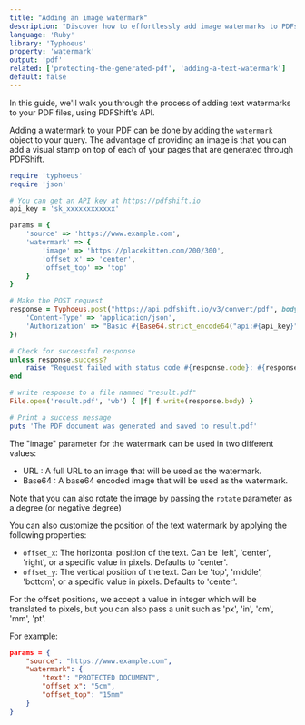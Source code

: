 ```yaml
---
title: "Adding an image watermark"
description: "Discover how to effortlessly add image watermarks to PDFs using Ruby and the Typhoeus library. Our guide shows you how to add images on top of your PDF to protect your document easily. This is easily done with a simple request to PDFShift's API."
language: 'Ruby'
library: 'Typhoeus'
property: 'watermark'
output: 'pdf'
related: ['protecting-the-generated-pdf', 'adding-a-text-watermark']
default: false
---
```


In this guide, we'll walk you through the process of adding text watermarks to your PDF files, using PDFShift's API.

Adding a watermark to your PDF can be done by adding the `watermark` object to your query.
The advantage of providing an image is that you can add a visual stamp on top of each of your pages that are generated through PDFShift.

```ruby
require 'typhoeus'
require 'json'

# You can get an API key at https://pdfshift.io
api_key = 'sk_xxxxxxxxxxxx'

params = {
    'source' => 'https://www.example.com',
    'watermark' => {
        'image' => 'https://placekitten.com/200/300',
        'offset_x' => 'center',
        'offset_top' => 'top'
    }
}

# Make the POST request
response = Typhoeus.post("https://api.pdfshift.io/v3/convert/pdf", body: params.to_json, headers: {
    'Content-Type' => 'application/json',
    'Authorization' => "Basic #{Base64.strict_encode64("api:#{api_key}")}"
})

# Check for successful response
unless response.success?
    raise "Request failed with status code #{response.code}: #{response.body}"
end

# write response to a file nammed "result.pdf"
File.open('result.pdf', 'wb') { |f| f.write(response.body) }

# Print a success message
puts 'The PDF document was generated and saved to result.pdf'
```

The "image" parameter for the watermark can be used in two different values:

 * URL : A full URL to an image that will be used as the watermark.
 * Base64 : A base64 encoded image that will be used as the watermark.

Note that you can also rotate the image by passing the `rotate` parameter as a degree (or negative degree)

You can also customize the position of the text watermark by applying the following properties:

 * `offset_x`: The horizontal position of the text. Can be 'left', 'center', 'right', or a specific value in pixels. Defaults to 'center'.
 * `offset_y`: The vertical position of the text. Can be 'top', 'middle', 'bottom', or a specific value in pixels. Defaults to 'center'.

For the offset positions, we accept a value in integer which will be translated to pixels, but you can also pass a unit such as 'px', 'in', 'cm', 'mm', 'pt'.

For example:

```json
params = {
    "source": "https://www.example.com",
    "watermark": {
        "text": "PROTECTED DOCUMENT",
        "offset_x": "5cm",
        "offset_top": "15mm"
    }
}
```
